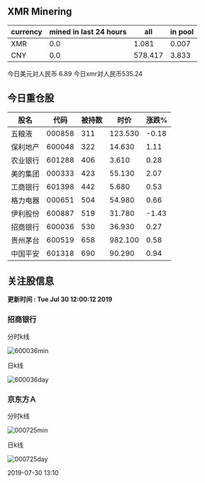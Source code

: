 ## XMR Minering

|currency|mined in last 24 hours|all|in pool|
|---|---|---|---|
|XMR|0.0|1.081|0.007|
|CNY|0.0|578.417|3.833|

今日美元对人民币 6.89	今日xmr对人民币535.24


## 今日重仓股 

|股名|代码|被持数|时价|涨跌%|
|---|---|---|---|---|
|五粮液|000858|311|123.530|-0.18|
|保利地产|600048|322|14.630|1.11|
|农业银行|601288|406|3.610|0.28|
|美的集团|000333|423|55.130|2.07|
|工商银行|601398|442|5.680|0.53|
|格力电器|000651|504|54.980|0.66|
|伊利股份|600887|519|31.780|-1.43|
|招商银行|600036|530|36.930|0.27|
|贵州茅台|600519|658|982.100|0.58|
|中国平安|601318|690|90.290|0.94|

## 关注股信息
**更新时间 : Tue Jul 30 12:00:12 2019**
### 招商银行 
分时k线

![600036min](http://image.sinajs.cn/newchart/min/n/sh600036.gif)

日k线

![600036day](http://image.sinajs.cn/newchart/daily/n/sh600036.gif)

### 京东方Ａ 
分时k线

![000725min](http://image.sinajs.cn/newchart/min/n/sz000725.gif)

日k线

![000725day](http://image.sinajs.cn/newchart/daily/n/sz000725.gif)

2019-07-30 13:10